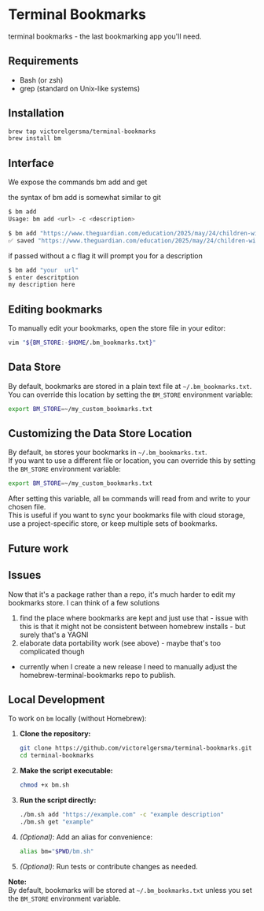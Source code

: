 # Terminal Bookmarks

terminal bookmarks  - the last bookmarking app you'll need. 

## Requirements
- Bash (or zsh)
- grep (standard on Unix-like systems)

## Installation

```sh
brew tap victorelgersma/terminal-bookmarks
brew install bm
```

## Interface

We expose  the commands bm add and get

the syntax of bm add is somewhat similar to git 

```sh
$ bm add 
Usage: bm add <url> -c <description>
```

```sh
$ bm add "https://www.theguardian.com/education/2025/may/24/children-with-special-needs-in-england-may-lose-legal-right-to-school-support" -c "guardian article which I need for x y z project"
✅ saved "https://www.theguardian.com/education/2025/may/24/children-with-special-needs-in-england-may-lose-legal-right-to-school-support" to data/bookmarks.txt
```

if passed without a c flag it will prompt you for a description

```sh 
$ bm add "your  url" 
$ enter descritption
my description here
```


## Editing bookmarks

To manually edit your bookmarks, open the store file in your editor:

```sh
vim "${BM_STORE:-$HOME/.bm_bookmarks.txt}"
```


## Data Store

By default, bookmarks are stored in a plain text file at `~/.bm_bookmarks.txt`.  
You can override this location by setting the `BM_STORE` environment variable:

```sh
export BM_STORE=~/my_custom_bookmarks.txt
```

## Customizing the Data Store Location

By default, `bm` stores your bookmarks in `~/.bm_bookmarks.txt`.  
If you want to use a different file or location, you can override this by setting the `BM_STORE` environment variable:

```sh
export BM_STORE=~/my_custom_bookmarks.txt
```

After setting this variable, all `bm` commands will read from and write to your chosen file.  
This is useful if you want to sync your bookmarks file with cloud storage, use a project-specific store, or keep multiple sets of bookmarks.

## Future work

## Issues

Now that it's a package rather than a repo, it's much harder to edit my bookmarks store. I can think of a few solutions

1. find the place where bookmarks are kept and just use that - issue with this is that it might not be consistent between homebrew installs - but surely that's a YAGNI
2. elaborate data portability work (see above) - maybe that's too complicated though

- currently when I create a new release I need to manually adjust the homebrew-terminal-bookmarks repo to publish.

## Local Development

To work on `bm` locally (without Homebrew):

1. **Clone the repository:**
   ```sh
   git clone https://github.com/victorelgersma/terminal-bookmarks.git
   cd terminal-bookmarks
   ```

2. **Make the script executable:**
   ```sh
   chmod +x bm.sh
   ```

3. **Run the script directly:**
   ```sh
   ./bm.sh add "https://example.com" -c "example description"
   ./bm.sh get "example"
   ```

4. *(Optional)*: Add an alias for convenience:
   ```sh
   alias bm="$PWD/bm.sh"
   ```

5. *(Optional)*: Run tests or contribute changes as needed.

**Note:**  
By default, bookmarks will be stored at `~/.bm_bookmarks.txt` unless you set the `BM_STORE` environment variable.
